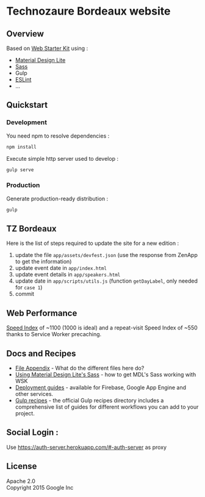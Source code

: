 # Technozaure Bordeaux website

## Overview

Based on [Web Starter Kit](https://developers.google.com/web/starter-kit) using :

* [Material Design Lite](http://getmdl.io)
* [Sass](http://sass-lang.com/)
* Gulp
* [ESLint](http://eslint.org)
* ...

## Quickstart

### Development

You need npm to resolve dependencies :
```bash
npm install
```

Execute simple http server used to develop :
```bash
gulp serve
```

### Production

Generate production-ready distribution :
```bash
gulp
```

## TZ Bordeaux

Here is the list of steps required to update the site for a new edition :

  1. update the file `app/assets/devfest.json` (use the response from ZenApp to get the information)
  2. update event date in `app/index.html`
  3. update event details in `app/speakers.html`
  4. update date in `app/scripts/utils.js` (function `getDayLabel`, only needed for `case 1`)
  5. commit

## Web Performance

[Speed Index](https://sites.google.com/a/webpagetest.org/docs/using-webpagetest/metrics/speed-index) of ~1100 (1000 is ideal) and a repeat-visit Speed Index of ~550 thanks to Service Worker precaching. 

## Docs and Recipes

* [File Appendix](https://github.com/google/web-starter-kit/blob/master/docs/file-appendix.md) - What do the different files here do?
* [Using Material Design Lite's Sass](https://github.com/google/web-starter-kit/blob/master/docs/mdl-sass.md) - how to get MDL's Sass working with WSK
* [Deployment guides](https://github.com/google/web-starter-kit/blob/master/docs/deploy.md) - available for Firebase, Google App Engine and other services.
* [Gulp recipes](https://github.com/gulpjs/gulp/tree/master/docs/recipes) - the official Gulp recipes directory includes a comprehensive list of guides for different workflows you can add to your project.

## Social Login : 

Use https://auth-server.herokuapp.com/#-auth-server as proxy

## License

Apache 2.0  
Copyright 2015 Google Inc
